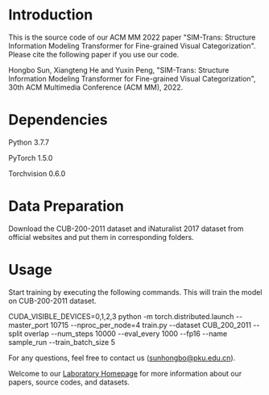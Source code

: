 # Introduction

This is the source code of our ACM MM 2022 paper "SIM-Trans: Structure Information Modeling Transformer for Fine-grained Visual Categorization". Please cite the following paper if you use our code.

Hongbo Sun, Xiangteng He and Yuxin Peng, "SIM-Trans: Structure Information Modeling Transformer for Fine-grained Visual Categorization", 30th ACM Multimedia Conference (ACM MM), 2022.




# Dependencies

Python 3.7.7

PyTorch 1.5.0

Torchvision 0.6.0



# Data Preparation

Download the CUB-200-2011 dataset and iNaturalist 2017 dataset from official websites and put them in corresponding folders.



# Usage

Start training by executing the following commands. This will train the model on CUB-200-2011 dataset.

CUDA_VISIBLE_DEVICES=0,1,2,3 python -m torch.distributed.launch --master_port 10715 --nproc_per_node=4 train.py --dataset CUB_200_2011 --split overlap --num_steps 10000  --eval_every 1000 --fp16 --name sample_run --train_batch_size 5

For any questions, feel free to contact us (sunhongbo@pku.edu.cn).

Welcome to our [Laboratory Homepage](http://www.icst.pku.edu.cn/mipl/home/) for more information about our papers, source codes, and datasets.

